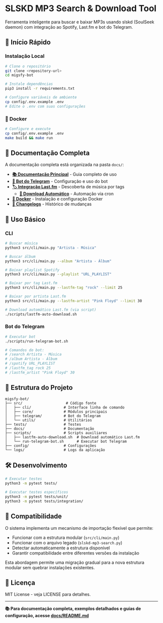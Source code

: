 # SLSKD MP3 Search & Download Tool

Ferramenta inteligente para buscar e baixar MP3s usando slskd (SoulSeek daemon) com integração ao Spotify, Last.fm e bot do Telegram.

## 🚀 Início Rápido

### Instalação Local
```bash
# Clone o repositório
git clone <repository-url>
cd migsfy-bot

# Instale dependências
pip3 install -r requirements.txt

# Configure variáveis de ambiente
cp config/.env.example .env
# Edite o .env com suas configurações
```

### 🐳 Docker
```bash
# Configure e execute
cp config/.env.example .env
make build && make run
```

## 📖 Documentação Completa

A documentação completa está organizada na pasta `docs/`:

- **[📚 Documentação Principal](docs/README.md)** - Guia completo de uso
- **[🤖 Bot do Telegram](docs/TELEGRAM/)** - Configuração e uso do bot
- **[🏷️ Integração Last.fm](docs/LASTFM/)** - Descoberta de música por tags
  - **[🤖 Download Automático](docs/LASTFM/README-Auto-Download.md)** - Automação via cron
- **[🐳 Docker](docs/DOCKER/)** - Instalação e configuração Docker
- **[📝 Changelogs](docs/CHANGELOG/)** - Histórico de mudanças

## 🎯 Uso Básico

### CLI
```bash
# Buscar música
python3 src/cli/main.py "Artista - Música"

# Buscar álbum
python3 src/cli/main.py --album "Artista - Álbum"

# Baixar playlist Spotify
python3 src/cli/main.py --playlist "URL_PLAYLIST"

# Baixar por tag Last.fm
python3 src/cli/main.py --lastfm-tag "rock" --limit 25

# Baixar por artista Last.fm
python3 src/cli/main.py --lastfm-artist "Pink Floyd" --limit 30

# Download automático Last.fm (via script)
./scripts/lastfm-auto-download.sh
```

### Bot do Telegram
```bash
# Executar bot
./scripts/run-telegram-bot.sh

# Comandos do bot:
# /search Artista - Música
# /album Artista - Álbum
# /spotify URL_PLAYLIST
# /lastfm_tag rock 25
# /lastfm_artist "Pink Floyd" 30
```

## 📁 Estrutura do Projeto

```
migsfy-bot/
├── src/                    # Código fonte
│   ├── cli/               # Interface linha de comando
│   ├── core/              # Módulos principais
│   ├── telegram/          # Bot do Telegram
│   └── utils/             # Utilitários
├── tests/                 # Testes
├── docs/                  # Documentação
├── scripts/               # Scripts auxiliares
│   ├── lastfm-auto-download.sh  # Download automático Last.fm
│   └── run-telegram-bot.sh      # Executar bot Telegram
├── config/                # Configurações
└── logs/                  # Logs da aplicação
```

## 🛠️ Desenvolvimento

```bash
# Executar testes
python3 -m pytest tests/

# Executar testes específicos
python3 -m pytest tests/unit/
python3 -m pytest tests/integration/
```

## 🔄 Compatibilidade

O sistema implementa um mecanismo de importação flexível que permite:

- Funcionar com a estrutura modular (`src/cli/main.py`)
- Funcionar com o arquivo legado (`slskd-mp3-search.py`)
- Detectar automaticamente a estrutura disponível
- Garantir compatibilidade entre diferentes versões da instalação

Esta abordagem permite uma migração gradual para a nova estrutura modular sem quebrar instalações existentes.

## 📝 Licença

MIT License - veja LICENSE para detalhes.

---

**📚 Para documentação completa, exemplos detalhados e guias de configuração, acesse [docs/README.md](docs/README.md)**
